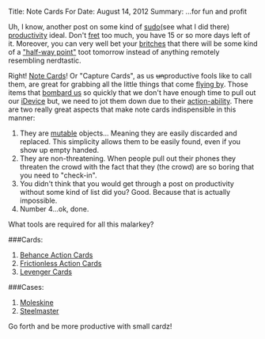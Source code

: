 Title: Note Cards For
Date: August 14, 2012
Summary: ...for fun and profit

Uh, I know, another post on some kind of [sudo][1](see what I did there) [productivity][2] ideal. 
Don't [fret][3] too much, you have 15 or so more days left of it.
Moreover, you can very well bet your [britches][4] that there will be
some kind of a ["half-way point"][5] toot tomorrow instead of anything
remotely resembling nerdtastic.

Right! [Note Cards][6]! Or "Capture Cards", as us <strike>un</strike>productive fools like
to call them, are great for grabbing all the little things that come
[flying by][7]. Those items that [bombard us][8] so quickly that we
don't have enough time to pull out our [iDevice][9] but, we need to jot
them down due to their [action-ability][10]. There are two really great
aspects that make note cards indispensible in this manner:

1. They are [mutable][11] objects... Meaning they are easily discarded
   and replaced. This simplicity allows them to be easily found, even if
   you show up empty handed.
1. They are non-threatening. When people pull out their phones they
   threaten the crowd with the fact that they (the crowd) are so boring
   that you need to "check-in".
1. You didn't think that you would get through a post on productivity
   without some kind of list did you? Good. Because that is actually impossible.
1. Number 4...ok, done.

What tools are required for all this malarkey?

###Cards:

1. [Behance Action Cards][12]
1. [Frictionless Action Cards][13]
1. [Levenger Cards][14]

###Cases:

1. [Moleskine][15]
1. [Steelmaster][16]

Go forth and be more productive with small cardz!


[1]: http://rlv.zcache.com/obey_sudo_card-p137691123849347174bh2r3_400.jpg
[2]: https://twitter.com/jcrclarksonesq/status/235397285167656962/photo/1/large
[3]: http://www.pakalertpress.com/wp-content/uploads/2012/05/8-suspicious-events-surrounding-the-Miami-zombie-attack.jpg
[4]: http://www.etsy.com/listing/96193234/britches
[5]: https://gimmebar.com/view/502a845aaac422e922000005/big
[6]: http://frictionless.bigcartel.com/product/capture-cards
[7]: http://www.the-joke-box.com/pictures/tomahawk-utility-belt.jpg
[8]: http://codinghorror.typepad.com/.a/6a0120a85dcdae970b012877707dd5970c-pi
[9]: http://youtu.be/-JFfN5pKzFU
[10]: http://productivity.stackexchange.com/questions/1236/how-to-discern-between-actionable-items-and-someday-maybe
[11]: http://www.javaranch.com/journal/2003/04/immutable.htm
[12]: http://www.creativesoutfitter.com/product/26/action-cards
[13]: http://frictionless.bigcartel.com/product/capture-cards
[14]: http://www.levenger.com/Circa-Notebooks-326/Circa-Refills-715/Special-Request-trade;-Horizontal-Grid-4-x-6-Cards-8595.aspx
[15]: http://www.moleskineus.com/memopocket.html
[16]: http://www.amazon.com/STEELMASTER-Steel-Capacity-Inches-263835BLA/dp/B00006IFE9/ref=pd_sbs_op_7
